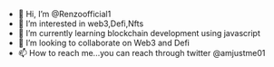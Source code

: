 - 👋 Hi, I’m @Renzoofficial1
- 👀 I’m interested in web3,Defi,Nfts
- 🌱 I’m currently learning blockchain development using javascript
- 💞️ I’m looking to collaborate on Web3 and Defi 
- 📫 How to reach me...you can reach through twitter @amjustme01

<!---
Renzoofficial1/Renzoofficial1 is a ✨ special ✨ repository because its `README.md` (this file) appears on your GitHub profile.
You can click the Preview link to take a look at your changes.
--->
